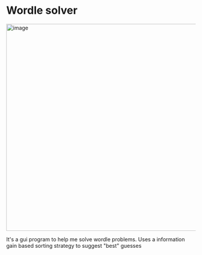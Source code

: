 # Wordle solver
<img width="929" height="552" alt="image" src="https://github.com/user-attachments/assets/cb76390c-136d-4fa0-ab4f-02e97187310f" />

It's a gui program to help me solve wordle problems. Uses a information gain based sorting strategy to suggest "best" guesses
